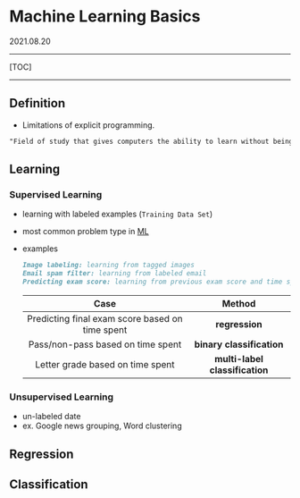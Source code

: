 # Machine Learning Basics

2021.08.20

---

[TOC]

---



## Definition

- Limitations of explicit programming.

```markdown
"Field of study that gives computers the ability to learn without being explicitly programmed" Arthur Samuel (1959)
```



## Learning

### Supervised Learning

- learning with labeled examples (`Training Data Set`)

- most common problem type in <u>ML</u>

- examples

  ```markdown
  Image labeling: learning from tagged images
  Email spam filter: learning from labeled email
  Predicting exam score: learning from previous exam score and time spent
  ```

  |                      Case                       |             Method             |
  | :---------------------------------------------: | :----------------------------: |
  | Predicting final exam score based on time spent |         **regression**         |
  |        Pass/non-pass based on time spent        |   **binary classification**    |
  |        Letter grade based on time spent         | **multi-label classification** |

### Unsupervised Learning

- un-labeled date
- ex. Google news grouping, Word clustering



## Regression



## Classification